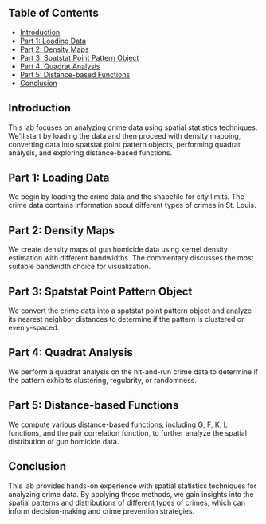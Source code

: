 ## Table of Contents

- [Introduction](#introduction)
- [Part 1: Loading Data](#part-1-loading-data)
- [Part 2: Density Maps](#part-2-density-maps)
- [Part 3: Spatstat Point Pattern Object](#part-3-spatstat-point-pattern-object)
- [Part 4: Quadrat Analysis](#part-4-quadrat-analysis)
- [Part 5: Distance-based Functions](#part-5-distance-based-functions)
- [Conclusion](#conclusion)

## Introduction

This lab focuses on analyzing crime data using spatial statistics techniques. We'll start by loading the data and then proceed with density mapping, converting data into spatstat point pattern objects, performing quadrat analysis, and exploring distance-based functions.

## Part 1: Loading Data

We begin by loading the crime data and the shapefile for city limits. The crime data contains information about different types of crimes in St. Louis.

## Part 2: Density Maps

We create density maps of gun homicide data using kernel density estimation with different bandwidths. The commentary discusses the most suitable bandwidth choice for visualization.

## Part 3: Spatstat Point Pattern Object

We convert the crime data into a spatstat point pattern object and analyze its nearest neighbor distances to determine if the pattern is clustered or evenly-spaced.

## Part 4: Quadrat Analysis

We perform a quadrat analysis on the hit-and-run crime data to determine if the pattern exhibits clustering, regularity, or randomness.

## Part 5: Distance-based Functions

We compute various distance-based functions, including G, F, K, L functions, and the pair correlation function, to further analyze the spatial distribution of gun homicide data.

## Conclusion
This lab provides hands-on experience with spatial statistics techniques for analyzing crime data. By applying these methods, we gain insights into the spatial patterns and distributions of different types of crimes, which can inform decision-making and crime prevention strategies.

